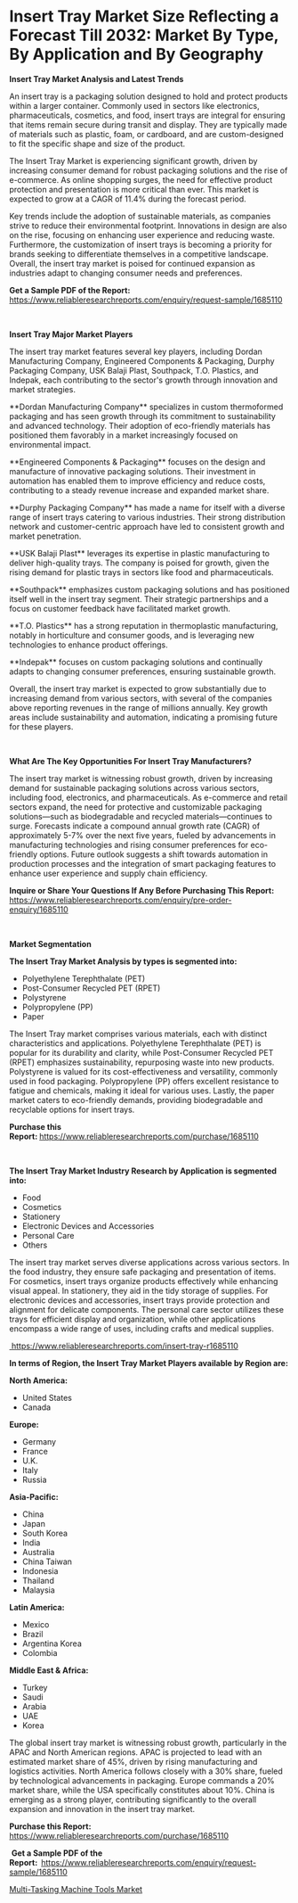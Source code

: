 <p><h1>Insert Tray Market Size Reflecting a Forecast Till 2032: Market By Type, By Application and By Geography</h1></p><p><strong>Insert Tray Market Analysis and Latest Trends</strong></p>
<p><p>An insert tray is a packaging solution designed to hold and protect products within a larger container. Commonly used in sectors like electronics, pharmaceuticals, cosmetics, and food, insert trays are integral for ensuring that items remain secure during transit and display. They are typically made of materials such as plastic, foam, or cardboard, and are custom-designed to fit the specific shape and size of the product.</p><p>The Insert Tray Market is experiencing significant growth, driven by increasing consumer demand for robust packaging solutions and the rise of e-commerce. As online shopping surges, the need for effective product protection and presentation is more critical than ever. This market is expected to grow at a CAGR of 11.4% during the forecast period. </p><p>Key trends include the adoption of sustainable materials, as companies strive to reduce their environmental footprint. Innovations in design are also on the rise, focusing on enhancing user experience and reducing waste. Furthermore, the customization of insert trays is becoming a priority for brands seeking to differentiate themselves in a competitive landscape. Overall, the insert tray market is poised for continued expansion as industries adapt to changing consumer needs and preferences.</p></p>
<p><strong>Get a Sample PDF of the Report:&nbsp;</strong> <a href="https://www.reliableresearchreports.com/enquiry/request-sample/1685110?utm_campaign=2283&utm_medium=2&utm_source=Github&utm_content=ia&utm_term=26032025&utm_id=insert-tray">https://www.reliableresearchreports.com/enquiry/request-sample/1685110</a></p>
<p>&nbsp;</p>
<p><strong>Insert Tray Major Market Players</strong></p>
<p><p>The insert tray market features several key players, including Dordan Manufacturing Company, Engineered Components & Packaging, Durphy Packaging Company, USK Balaji Plast, Southpack, T.O. Plastics, and Indepak, each contributing to the sector's growth through innovation and market strategies.</p><p>**Dordan Manufacturing Company** specializes in custom thermoformed packaging and has seen growth through its commitment to sustainability and advanced technology. Their adoption of eco-friendly materials has positioned them favorably in a market increasingly focused on environmental impact.</p><p>**Engineered Components & Packaging** focuses on the design and manufacture of innovative packaging solutions. Their investment in automation has enabled them to improve efficiency and reduce costs, contributing to a steady revenue increase and expanded market share. </p><p>**Durphy Packaging Company** has made a name for itself with a diverse range of insert trays catering to various industries. Their strong distribution network and customer-centric approach have led to consistent growth and market penetration.</p><p>**USK Balaji Plast** leverages its expertise in plastic manufacturing to deliver high-quality trays. The company is poised for growth, given the rising demand for plastic trays in sectors like food and pharmaceuticals.</p><p>**Southpack** emphasizes custom packaging solutions and has positioned itself well in the insert tray segment. Their strategic partnerships and a focus on customer feedback have facilitated market growth.</p><p>**T.O. Plastics** has a strong reputation in thermoplastic manufacturing, notably in horticulture and consumer goods, and is leveraging new technologies to enhance product offerings.</p><p>**Indepak** focuses on custom packaging solutions and continually adapts to changing consumer preferences, ensuring sustainable growth.</p><p>Overall, the insert tray market is expected to grow substantially due to increasing demand from various sectors, with several of the companies above reporting revenues in the range of millions annually. Key growth areas include sustainability and automation, indicating a promising future for these players.</p></p>
<p>&nbsp;</p>
<p><strong>What Are The Key Opportunities For Insert Tray Manufacturers?</strong></p>
<p><p>The insert tray market is witnessing robust growth, driven by increasing demand for sustainable packaging solutions across various sectors, including food, electronics, and pharmaceuticals. As e-commerce and retail sectors expand, the need for protective and customizable packaging solutions—such as biodegradable and recycled materials—continues to surge. Forecasts indicate a compound annual growth rate (CAGR) of approximately 5-7% over the next five years, fueled by advancements in manufacturing technologies and rising consumer preferences for eco-friendly options. Future outlook suggests a shift towards automation in production processes and the integration of smart packaging features to enhance user experience and supply chain efficiency.</p></p>
<p><strong>Inquire or Share Your Questions If Any Before Purchasing This Report:</strong> <a href="https://www.reliableresearchreports.com/enquiry/pre-order-enquiry/1685110?utm_campaign=2283&utm_medium=2&utm_source=Github&utm_content=ia&utm_term=26032025&utm_id=insert-tray">https://www.reliableresearchreports.com/enquiry/pre-order-enquiry/1685110</a></p>
<p>&nbsp;</p>
<p><strong>Market Segmentation</strong></p>
<p><strong>The Insert Tray Market Analysis by types is segmented into:</strong></p>
<p><ul><li>Polyethylene Terephthalate (PET)</li><li>Post-Consumer Recycled PET (RPET)</li><li>Polystyrene</li><li>Polypropylene (PP)</li><li>Paper</li></ul></p>
<p><p>The Insert Tray market comprises various materials, each with distinct characteristics and applications. Polyethylene Terephthalate (PET) is popular for its durability and clarity, while Post-Consumer Recycled PET (RPET) emphasizes sustainability, repurposing waste into new products. Polystyrene is valued for its cost-effectiveness and versatility, commonly used in food packaging. Polypropylene (PP) offers excellent resistance to fatigue and chemicals, making it ideal for various uses. Lastly, the paper market caters to eco-friendly demands, providing biodegradable and recyclable options for insert trays.</p></p>
<p><strong>Purchase this Report:&nbsp;</strong><a href="https://www.reliableresearchreports.com/purchase/1685110?utm_campaign=2283&utm_medium=2&utm_source=Github&utm_content=ia&utm_term=26032025&utm_id=insert-tray">https://www.reliableresearchreports.com/purchase/1685110</a></p>
<p>&nbsp;</p>
<p><strong>The Insert Tray Market Industry Research by Application is segmented into:</strong></p>
<p><ul><li>Food</li><li>Cosmetics</li><li>Stationery</li><li>Electronic Devices and Accessories</li><li>Personal Care</li><li>Others</li></ul></p>
<p><p>The insert tray market serves diverse applications across various sectors. In the food industry, they ensure safe packaging and presentation of items. For cosmetics, insert trays organize products effectively while enhancing visual appeal. In stationery, they aid in the tidy storage of supplies. For electronic devices and accessories, insert trays provide protection and alignment for delicate components. The personal care sector utilizes these trays for efficient display and organization, while other applications encompass a wide range of uses, including crafts and medical supplies.</p></p>
<p><a href="https://www.reliableresearchreports.com/insert-tray-r1685110?utm_campaign=2283&utm_medium=2&utm_source=Github&utm_content=ia&utm_term=26032025&utm_id=insert-tray">&nbsp;https://www.reliableresearchreports.com/insert-tray-r1685110</a></p>
<p><strong>In terms of Region, the Insert Tray Market Players available by Region are:</strong></p>
<p>
    <p> <strong> North America: </strong>
        <ul>
            <li>United States</li>
            <li>Canada</li>
        </ul>
        </p> 
    <p> <strong> Europe: </strong>
        <ul>
            <li>Germany</li>
            <li>France</li>
            <li>U.K.</li>
            <li>Italy</li>
            <li>Russia</li>
        </ul>
        </p> 
    <p> <strong> Asia-Pacific: </strong>
        <ul>
            <li>China</li>
            <li>Japan</li>
            <li>South Korea</li>
            <li>India</li>
            <li>Australia</li>
            <li>China Taiwan</li>
            <li>Indonesia</li>
            <li>Thailand</li>
            <li>Malaysia</li>
        </ul>
        </p> 
    <p> <strong> Latin America: </strong>
        <ul>
            <li>Mexico</li>
            <li>Brazil</li>
            <li>Argentina Korea</li>
            <li>Colombia</li>
        </ul>
        </p> 
    <p> <strong> Middle East & Africa: </strong>
        <ul>
            <li>Turkey</li>
            <li>Saudi</li>
            <li>Arabia</li>
            <li>UAE</li>
            <li>Korea</li>
        </ul>
    </p>
    </p>
<p><p>The global insert tray market is witnessing robust growth, particularly in the APAC and North American regions. APAC is projected to lead with an estimated market share of 45%, driven by rising manufacturing and logistics activities. North America follows closely with a 30% share, fueled by technological advancements in packaging. Europe commands a 20% market share, while the USA specifically constitutes about 10%. China is emerging as a strong player, contributing significantly to the overall expansion and innovation in the insert tray market.</p></p>
<p><strong>Purchase this Report: </strong><a href="https://www.reliableresearchreports.com/purchase/1685110?utm_campaign=2283&utm_medium=2&utm_source=Github&utm_content=ia&utm_term=26032025&utm_id=insert-tray">https://www.reliableresearchreports.com/purchase/1685110</a></p>
<p>&nbsp;<strong>Get a Sample PDF of the Report:&nbsp;&nbsp;</strong><a href="https://www.reliableresearchreports.com/enquiry/request-sample/1685110?utm_campaign=2283&utm_medium=2&utm_source=Github&utm_content=ia&utm_term=26032025&utm_id=insert-tray">https://www.reliableresearchreports.com/enquiry/request-sample/1685110</a></p>
<p><strong></strong></p>
<p><p><a href="https://github.com/mcfred89/Market-Research-Report-List-1/blob/main/multi-tasking-machine-tools-market.md?utm_campaign=2283&utm_medium=2&utm_source=Github&utm_content=ia&utm_term=26032025&utm_id=insert-tray">Multi-Tasking Machine Tools Market</a></p></p>